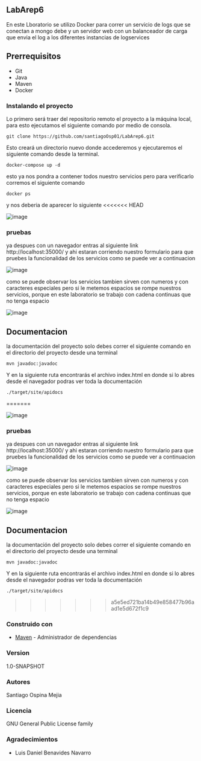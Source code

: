 ## LabArep6
En este Lboratorio se utilizo Docker para correr un servicio de logs que se conectan a mongo debe y un servidor web con un balanceador de carga que envia el log a los diferentes instancias de logservices

## Prerrequisitos
* Git
* Java
* Maven
* Docker

### Instalando el proyecto

Lo primero será traer del repositorio remoto el proyecto a la máquina local, para esto ejecutamos el siguiente comando por medio de consola.

```
git clone https://github.com/santiagoOsp01/LabArep6.git
```
Esto creará un directorio nuevo donde accederemos y ejecutaremos el siguiente comando desde la terminal.

```
docker-compose up -d
```
esto ya nos pondra a contener todos nuestro servicios pero para verificarlo corremos el siguiente comando

```
docker ps
```
y nos deberia de aparecer lo siguiente
<<<<<<< HEAD

![image](https://github.com/santiagoOsp01/LabArep6/assets/111186366/33560003-ee6b-4c03-82ba-76783fc81243)

### pruebas
ya despues con un navegador entras al siguiente link http://localhost:35000/ y ahi estaran corriendo nuestro formulario para
que pruebes la funcionalidad de los servicios como se puede ver a continuacion

![image](https://github.com/santiagoOsp01/LabArep6/assets/111186366/2feddafe-cbfe-44d2-a828-6bbda2edd203)

como se puede observar los servicios tambien sirven con numeros y con caracteres especiales pero si le metemos espacios se rompe nuestros servicios, porque en este laboratorio se trabajo con cadena continuas que no tenga espacio

![image](https://github.com/santiagoOsp01/LabArep6/assets/111186366/e6a62c8d-553d-4767-8640-8b5c04d964db)

## Documentacion

la documentación del proyecto solo debes correr el siguiente comando en el directorio del proyecto desde una terminal

```
mvn javadoc:javadoc
```

Y en la siguiente ruta encontrarás el archivo index.html en donde si lo abres desde el navegador podras ver toda la documentación

```
./target/site/apidocs
```

=======

![image](https://github.com/santiagoOsp01/LabArep6/assets/111186366/33560003-ee6b-4c03-82ba-76783fc81243)

### pruebas 
ya despues con un navegador entras al siguiente link http://localhost:35000/ y ahi estaran corriendo nuestro formulario para 
que pruebes la funcionalidad de los servicios como se puede ver a continuacion

![image](https://github.com/santiagoOsp01/LabArep6/assets/111186366/2feddafe-cbfe-44d2-a828-6bbda2edd203)

como se puede observar los servicios tambien sirven con numeros y con caracteres especiales pero si le metemos espacios se rompe nuestros servicios, porque en este laboratorio se trabajo con cadena continuas que no tenga espacio

![image](https://github.com/santiagoOsp01/LabArep6/assets/111186366/e6a62c8d-553d-4767-8640-8b5c04d964db)

## Documentacion

la documentación del proyecto solo debes correr el siguiente comando en el directorio del proyecto desde una terminal 

```
mvn javadoc:javadoc
```

Y en la siguiente ruta encontrarás el archivo index.html en donde si lo abres desde el navegador podras ver toda la documentación

```
./target/site/apidocs
```

>>>>>>> a5e5ed721ba14b49e858477b96aad1e5d672f1c9
### Construido con

* [Maven](https://maven.apache.org/) - Administrador de dependencias

### Version

1.0-SNAPSHOT

### Autores
Santiago Ospina Mejia

### Licencia

GNU General Public License family

### Agradecimientos

* Luis Daniel Benavides Navarro


